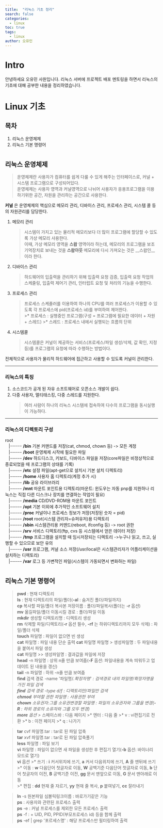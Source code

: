 ```yaml
---
title:  "리눅스 기초 정리"
search: false
categories: 
  - linux
toc: true  
tags:
  - linux
author: 오유민
---
```


# Intro
안녕하세요 오유민 사원입니다. 리눅스 서버에 프로젝트 배포 멘토링을 하면서 리눅스의 기초에 대해 공부한 내용을 정리하였습니다.   

# __Linux 기초__

## 목차
1. 리눅스 운영체제
2. 리눅스 기본 명령어

#

## 리눅스 운영체제 
> 운영체제란 사용자가 컴퓨터를 쉽게 다룰 수 있게 해주는 인터페이스로, 커널 + 시스템 프로그램으로 구성되어있다.  
운영체제는 사용자 영역과 커널영역으로 나뉘어 사용자가 응용프로그램을 이용하기위한 공간, 자원을 관리하는 공간으로 사용한다.   
  
__커널__ 은 운영체제의 핵심으로 메모리 관리, 디바이스 관리, 프로세스 관리, 시스템 콜 등의 자원관리를 담당한다.

1. 메모리 관리
    >시스템이 가지고 있는 물리적 메모리보다 더 많이 프로그램에 할당할 수 있도록 가상 메모리 사용한다.  
    이때, 가상 메모리 영역을 __스왑__ 영역이라 하는데, 메모리의 프로그램을 보조 기억장치로 보내는 것을 __스왑아웃__ 메모리에 다시 가져오는 것은 __스왑인__이라 한다.  

2. 디바이스 관리
    >하드웨어의 입출력을 관리하기 위해 입출력 요청 검증, 입출력 요청 작업의 스케줄링, 입출력 제어기 관리, 인터럽트 요청 및 처리의 기능을 수행한다.  

3. 프로세스 관리
    >프로세스 스케줄러를 이용하여 하나의 CPU를 여러 프로세스가 이용할 수 있도록 각 프로세스에 pid(프로세스 id)를 부여하여 제어한다.  
        >* 프로세스 : 실행중인 프로그램(구성 = 프로그램에 필요한 데이터 + 자원 + 스레드)
        >* 스레드 : 프로세스 내에서 실행되는 흐름의 단위  
    >  

4. 시스템콜
    > 시스템콜은 커널이 제공하는 서비스(프로세스/파일 생성/삭제, 값 확인, 지정 등)를 프로그램의 요청에 따라 수행하는 방법이다.
  
전체적으로 사용자가 물리적 하드웨어에 접근하고 사용할 수 있도록 커널이 관리한다.
  
  ----------------------------------------

### 리눅스의 특징  
1. 소스코드가 공개 된 자유 소프트웨어로 오픈소스 개발이 쉽다.
2. 다중 사용자, 멀티태스킹, 다중 스레드를 지원한다.
    >여러 사람이 하나의 리눅스 시스템에 접속하여 다수의 프로그램을 동시실행이 가능하다.  

-----------------------------------------
### 리눅스의 디렉토리 구성 
root  
&nbsp;&nbsp;&nbsp;|------ __/bin__ 기본 커맨드를 저장(cat, chmod, chown 등) -> 모든 계정  
&nbsp;&nbsp;&nbsp;|------ __/boot__ 운영체제 시작에 필요한 파일  
&nbsp;&nbsp;&nbsp;|------ __/dev__ 하드디스크, 키보드, 디바이스 파일을 저장(core파일은 비정상적으로 종료되었을 때 프로그램의 상태를 기록)  
&nbsp;&nbsp;&nbsp;|------ __/etc__ 설정 파일(apt-get으로 설치시 기본 설치 디렉토리)  
&nbsp;&nbsp;&nbsp;|------ __/home__ 사용자 홈 디렉토리(계정 추가 시)  
&nbsp;&nbsp;&nbsp;|------ __/lib__ 공유 라이브러리  
&nbsp;&nbsp;&nbsp;|------ __/mnt__ 마운트 포인트용 디렉토리(마운트: 윈도우는 자동 pnp를 지원하나 리눅스는 직접 다른 디스크나 장치를 연결하는 작업이 필요)  
&nbsp;&nbsp;&nbsp;|------ __/media__ CD/DVD-ROM용 마운트 포인트  
&nbsp;&nbsp;&nbsp;|------ __/opt__ 기본 이외에 추가적인 소프트웨어 설치  
&nbsp;&nbsp;&nbsp;|------ __/proc__ 커널이나 프로세스 정보가 저장(저장된 숫자 = pid)  
&nbsp;&nbsp;&nbsp;|------ __/root__ root(시스템 관리자=슈퍼유저)용 디렉토리  
&nbsp;&nbsp;&nbsp;|------ __/sbin__ 시스템관리용 커맨드(reboot, ifconfig 등) -> root 권한  
&nbsp;&nbsp;&nbsp;|------ __/srv__ 서비스 디렉토리(ftp, cvs 등 시스템에서 얻은 데이터 저장)  
&nbsp;&nbsp;&nbsp;|------ __/tmp__ 프로그램을 설치할 때 임시저장되는 디렉토리 ->누구나 읽고, 쓰고, 실행할 수 있으므로 보안 유의  
&nbsp;&nbsp;&nbsp;|------ __/usr__ 프로그램, 커널 소스 저장(/usr/local은 시스템관리자가 어플리케이션을 설치하는 디렉토리)  
&nbsp;&nbsp;&nbsp;|------ __/var__ 로그 등 가변적인 파일(시스템이 가동되면서 변화하는 파일)
#

## 리눅스 기본 명령어  

>__pwd__ : 현재 디렉토리  
>__ls__ : 현재 디렉토리의 파일/폴더(__-al__ : 숨겨진 폴더/파일까지)   
>__cp__ 복사할 파일/폴더 복사본 저장이름 : 폴더/파일복사(폴더는 __-r__ 옵션)  
>__mv__ 옮길파일/폴더 이동시킬 경로 : 폴더/파일 이동  
>__mkdir__ 생성할 디렉토리명 : 디렉토리 생성  
>__rm__ 삭제할 파일/디렉토리(__-r__ 옵션 필수, __-rf__ 는 하위디렉토리까지 모두 삭제) : 파일/폴더 삭제  
>__touch__ 파일명 : 파일이 없으면 빈 생성  
>__cat__ 파일명 : 파일 내용 단순 출력
>__cat__ 파일명 파일명 > 생성파일명 : 두 파일내용을 붙여서 파일 생성  
>__cat__ 파일명 >> 생성파일명 : 결과값을 파일에 저장  
>__head__ -n 파일명 : 상위 n줄 만큼 보여줌(__-F__ 옵션: 파일내용을 계속 띄워두고 업데이트 된 내용을 갱신)  
>__tail__ -n 파일명 : 하위 -n줄 만큼 보여줌  
>__find__ 검색 경로 -name '파일명/*.확장자명' : 검색경로 내의 파일명/확장자명을 가진 파일 검색  
>__find__ 검색 경로 -type d/f : 디렉토리만/파일만 검색  
>__chmod__ 부여할 권한 파일명 : 사용권한 부여  
>__chown__ 소유권자:그룹 소유권변경할 파일명 : 파일의 소유권자와 그룹을 변경(__-R__ : 하위 경로의 소유자와 그룹 모두 변경)  
>__more__ 옵션 
    >* 스페이스바 : 다음 페이지
    >* 엔터 : 다음 줄
    >* v : vi편집기로 전환
    >* b : 이전 페이지
    >* q : 나가기  

>__tar__ cvf 파일명.tar : tar로 된 파일 압축  
>__tar__ xvf 파일명.tar : tar로 된 파일 압축풀기  
>__less__ 파일명 : 파일 보기  
>__vi__ 파일명 : 파일이 없으면 새 파일을 생성한 후 편집기 열기(__-b__ 옵션: 바이너리 모드로 열기)  
>__vi__ 옵션 
    >* 쓰기 : __i__ 커서위치에 쓰기, __a__ 커서 다음위치에 쓰기, __A__ 줄 맨뒤에 쓰기  
    >* 이동 : __w__ 다음단어 첫글자로 이동, __W__ 공백기준 다음단어 첫글자로 이동, __b__ 단어 첫글자의 이전, __B__ 공백기준 이전, __gg__ 문서 맨앞으로 이동, __G__ 문서 맨아래로 이동  
    >* 편집 : __dd__ 현재 줄 자르기, __yy__ 현재 줄 복사, __p__ 붙여넣기, __cc__ 잘라내기    

>__ln__ -s 원본파일 심볼릭링크이름 : 바로가기같은 기능  
>__ps__ : 사용자와 관련된 프로세스 출력  
>__ps__ -e : 커널 프로세스를 제외한 모든 프로세스 출력  
>__ps__ -f : + UID, PID, PPID(부모프로세스 id) 등을 함께 출력  
>__ps__ -ef | grep '포르세스명' : 해당 프로세스만 필터링하여 출력  
